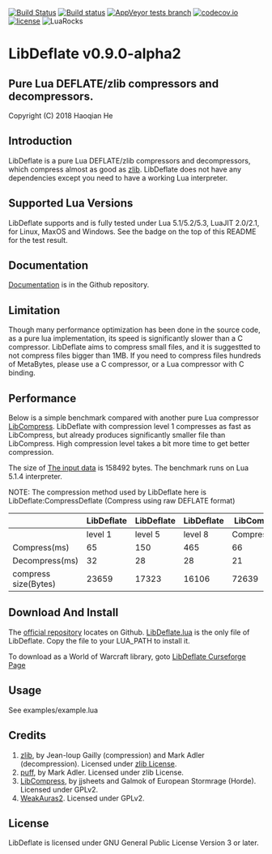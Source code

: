 [![Build Status](https://www.travis-ci.org/SafeteeWoW/LibDeflate.svg?branch=master)](https://www.travis-ci.org/SafeteeWoW/LibDeflate)
[![Build status](https://ci.appveyor.com/api/projects/status/owdccv4jrc0g1s2x/branch/master?svg=true&passingText=Windows%20Build%20passing&failingText=Windows%20Build%20failing)](https://ci.appveyor.com/project/SafeteeWoW/libdeflate/branch/master)
[![AppVeyor tests branch](https://img.shields.io/appveyor/tests/SafeteeWoW/LibDeflate/master.svg)](https://ci.appveyor.com/project/SafeteeWoW/libdeflate/branch/master)
[![codecov.io](http://codecov.io/github/safeteeWoW/LibDeflate/branch/master/graphs/badge.svg)](http://codecov.io/github/safeteeWoW/LibDeflate)
[![license](https://img.shields.io/github/license/SafeteeWoW/LibDeflate.svg)](LICENSE.txt)
![LuaRocks](https://img.shields.io/luarocks/v/safeteeWoW/LibDeflate.svg)


# LibDeflate v0.9.0-alpha2
## Pure Lua DEFLATE/zlib compressors and decompressors.

Copyright (C) 2018 Haoqian He

## Introduction
LibDeflate is a pure Lua DEFLATE/zlib compressors and decompressors, which compress
almost as good as [zlib](https://github.com/madler/zlib). LibDeflate does not have any dependencies except you need to have a working Lua interpreter.

## Supported Lua Versions
LibDeflate supports and is fully tested under Lua 5.1/5.2/5.3, LuaJIT 2.0/2.1,
for Linux, MaxOS and Windows. See the badge on the top of this README for the test result.

## Documentation
[Documentation](https://safeteewow.github.io/LibDeflate/) is in the Github repository.

## Limitation
Though many performance optimization has been done in the source code, as a pure lua implementation, its speed is significantly slower than a C compressor. LibDeflate aims to compress small files, and it is suggestted
to not compress files bigger than 1MB. If you need to compress files hundreds
of MetaBytes, please use a C compressor, or a Lua compressor with C binding.

## Performance
Below is a simple benchmark compared with another pure Lua compressor [LibCompress](https://www.wowace.com/projects/libcompress).
LibDeflate with compression level 1 compresses as fast as LibCompress, but already produces significantly smaller file than LibCompress. High compression level takes a bit more time to get better compression.

The size of [The input data](https://gist.github.com/SafeteeWoW/d9770e08a6989032de01b7d61b53d981) is 158492 bytes. The benchmark runs on Lua 5.1.4 interpreter.

NOTE: The compression method used by LibDeflate here is LibDeflate:CompressDeflate (Compress using raw DEFLATE format)

<table>
<thead>
<tr>
<th></th>
<th>LibDeflate</th>
<th>LibDeflate</th>
<th>LibDeflate</th>
<th>LibCompress</th>
<th>LibCompress</th>
</tr>
</thead>
<tbody>
<tr>
<td></td>
<td>level 1</td>
<td>level 5</td>
<td>level 8</td>
<td>CompressLZW</td>
<td>CompressHuffman</td>
</tr>
<tr>
<td>Compress(ms)</td>
<td>65</td>
<td>150</td>
<td>465</td>
<td>66</td>
<td>75</td>
</tr>
<tr>
<td>Decompress(ms)</td>
<td>32</td>
<td>28</td>
<td>28</td>
<td>21</td>
<td>99</td>
</tr>
<tr>
<td>compress size(Bytes)</td>
<td>23659</td>
<td>17323</td>
<td>16106</td>
<td>72639</td>
<td>99346</td>
</tr>
</tbody>
</table>

## Download And Install
The [official repository](https://github.com/SafeteeWoW/LibDeflate) locates on Github.
[LibDeflate.lua](https://github.com/SafeteeWoW/LibDeflate/blob/master/LibDeflate.lua) is the only file of LibDeflate. Copy the file
to your LUA_PATH to install it.

To download as a World of Warcraft library, goto [LibDeflate Curseforge Page](https://wow.curseforge.com/projects/libdeflate)


## Usage
See examples/example.lua

## Credits
1. [zlib](http://www.zlib.net), by Jean-loup Gailly (compression) and Mark Adler (decompression). Licensed under [zlib License](http://www.zlib.net/zlib_license.html).
2. [puff](https://github.com/madler/zlib/tree/master/contrib/puff), by Mark Adler. Licensed under zlib License.
3. [LibCompress](https://www.wowace.com/projects/libcompress), by jjsheets and Galmok of European Stormrage (Horde). Licensed under GPLv2.
4. [WeakAuras2](https://github.com/WeakAuras/WeakAuras2). Licensed under GPLv2.

## License
LibDeflate is licensed under GNU General Public License Version 3 or later.